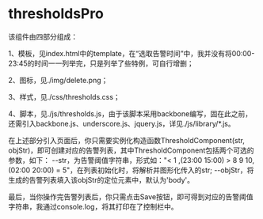 # thresholdsPro
该组件由四部分组成：

1、模板，见index.html中的template，在“选取告警时间”中，我并没有将00:00-23:45的时间一一列举完，只是列举了些特例，可自行增删；

2、图标，见./img/delete.png；

3、样式，见./css/thresholds.css；

4、脚本，见./js/thresholds.js，由于该脚本采用backbone编写，固在此之前，还需引入backbone.js、underscore.js、jquery.js，详见./js/library/*.js。

在上述部分引入页面后，你只需要实例化构造函数ThresholdComponent(str, objStr)，即可创建对应的告警列表，其中ThresholdComponent包括两个可选的参数，如下：
    --str<string>，为告警阈值字符串，形式如："< 1 ,(23:00 15:00) > 8 9 10,(02:00 20:00) = 5"，在列表初始化时，将解析并图形化传入的str;
    --objStr<string>，将生成的告警列表填入该objStr的定位元素中，默认为'body'。

最后，当你操作完告警列表后，你只需点击Save按钮，即可得到对应的告警阈值字符串，我通过console.log，将其打印在了控制栏中。
